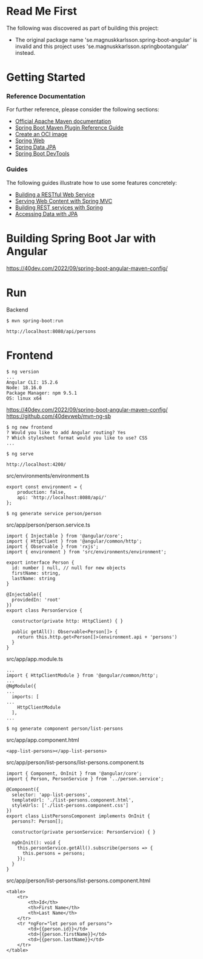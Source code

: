 # Read Me First
The following was discovered as part of building this project:

* The original package name 'se.magnuskkarlsson.spring-boot-angular' is invalid and this project uses 'se.magnuskkarlsson.springbootangular' instead.

# Getting Started

### Reference Documentation
For further reference, please consider the following sections:

* [Official Apache Maven documentation](https://maven.apache.org/guides/index.html)
* [Spring Boot Maven Plugin Reference Guide](https://docs.spring.io/spring-boot/docs/3.1.1/maven-plugin/reference/html/)
* [Create an OCI image](https://docs.spring.io/spring-boot/docs/3.1.1/maven-plugin/reference/html/#build-image)
* [Spring Web](https://docs.spring.io/spring-boot/docs/3.1.1/reference/htmlsingle/#web)
* [Spring Data JPA](https://docs.spring.io/spring-boot/docs/3.1.1/reference/htmlsingle/#data.sql.jpa-and-spring-data)
* [Spring Boot DevTools](https://docs.spring.io/spring-boot/docs/3.1.1/reference/htmlsingle/#using.devtools)

### Guides
The following guides illustrate how to use some features concretely:

* [Building a RESTful Web Service](https://spring.io/guides/gs/rest-service/)
* [Serving Web Content with Spring MVC](https://spring.io/guides/gs/serving-web-content/)
* [Building REST services with Spring](https://spring.io/guides/tutorials/rest/)
* [Accessing Data with JPA](https://spring.io/guides/gs/accessing-data-jpa/)

# Building Spring Boot Jar with Angular

https://40dev.com/2022/09/spring-boot-angular-maven-config/

# Run
Backend

	$ mvn spring-boot:run

	http://localhost:8080/api/persons

# Frontend 

	$ ng version
	...
	Angular CLI: 15.2.6
	Node: 18.16.0
	Package Manager: npm 9.5.1
	OS: linux x64

https://40dev.com/2022/09/spring-boot-angular-maven-config/
https://github.com/40devweb/mvn-ng-sb

	$ ng new frontend
	? Would you like to add Angular routing? Yes
	? Which stylesheet format would you like to use? CSS
	...

	$ ng serve

	http://localhost:4200/

src/environments/environment.ts

	export const environment = {
	    production: false,
	    api: 'http://localhost:8080/api/'
	};

	$ ng generate service person/person

src/app/person/person.service.ts

	import { Injectable } from '@angular/core';
	import { HttpClient } from '@angular/common/http';
	import { Observable } from 'rxjs';
	import { environment } from 'src/environments/environment';
	
	export interface Person {
	  id: number | null, // null for new objects
	  firstName: string,
	  lastName: string
	}
	
	@Injectable({
	  providedIn: 'root'
	})
	export class PersonService {
	
	  constructor(private http: HttpClient) { }
	
	  public getAll(): Observable<Person[]> {
	    return this.http.get<Person[]>(environment.api + 'persons')
	  }
	}

src/app/app.module.ts

	...
	import { HttpClientModule } from '@angular/common/http';
	...
	@NgModule({
	...
	  imports: [
	...
	    HttpClientModule
	  ],
	...

	$ ng generate component person/list-persons

src/app/app.component.html

	<app-list-persons></app-list-persons>

src/app/person/list-persons/list-persons.component.ts

	import { Component, OnInit } from '@angular/core';
	import { Person, PersonService } from '../person.service';
	
	@Component({
	  selector: 'app-list-persons',
	  templateUrl: './list-persons.component.html',
	  styleUrls: ['./list-persons.component.css']
	})
	export class ListPersonsComponent implements OnInit {
	  persons?: Person[];
	
	  constructor(private personService: PersonService) { }
	
	  ngOnInit(): void {
	    this.personService.getAll().subscribe(persons => {
	      this.persons = persons;
	    });
	  }
	}

src/app/person/list-persons/list-persons.component.html

	<table>
	    <tr>
	        <th>Id</th>
	        <th>First Name</th>
	        <th>Last Name</th>
	    </tr>
	    <tr *ngFor="let person of persons">
	        <td>{{person.id}}</td>
	        <td>{{person.firstName}}</td>
	        <td>{{person.lastName}}</td>
	    </tr>
	</table>

